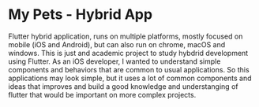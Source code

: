 # My Pets - Hybrid App
Flutter hybrid application, runs on multiple platforms, mostly focused on mobile (iOS and Android), but can also run on chrome, macOS and windows.
This is just and academic project to study hybdrid development using Flutter. 
As an iOS developer, I wanted to understand simple components and behaviors that are common to usual applications. So this applications may look simple, but it uses a lot of common components and ideas that improves and build a good knowledge and understanging of flutter that would be important on more complex projects.
